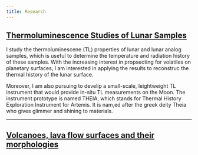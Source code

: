 ```yaml
---
title: Research
---
```


## <u>Thermoluminescence Studies of Lunar Samples</u>

I study the thermoluminescene (TL) properties of lunar and lunar analog samples, which is useful to determine the temperature and radiation history of these samples. With the increasing interest in propsecting for volatiles on planetary surfaces, I am interested in applying the results to reconstruc the thermal history of the lunar surface.



Moreover, I am also pursuing to develip a small-scale, leightweight TL instrument that would provide in-situ TL measurements on the Moon. The instrument prototype is named THEIA, which stands for Thermal History Exploration Instrument for Artemis. It is nam,ed after the greek deity Theia who gives glimmer and shining to materials.

____

## <u>Volcanoes, lava flow surfaces and their morphologies</u>


